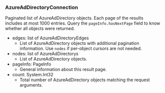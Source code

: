 ### AzureAdDirectoryConnection
Paginated list of AzureAdDirectory objects. Each page of the results includes at most 1000 entries. Query the `pageInfo.hasNextPage` field to know whether all objects were returned.

- edges: list of AzureAdDirectoryEdges
  - List of AzureAdDirectory objects with additional pagination information. Use `nodes` if per-object cursors are not needed.
- nodes: list of AzureAdDirectorys
  - List of AzureAdDirectory objects.
- pageInfo: PageInfo
  - General information about this result page.
- count: System.Int32
  - Total number of AzureAdDirectory objects matching the request arguments.
